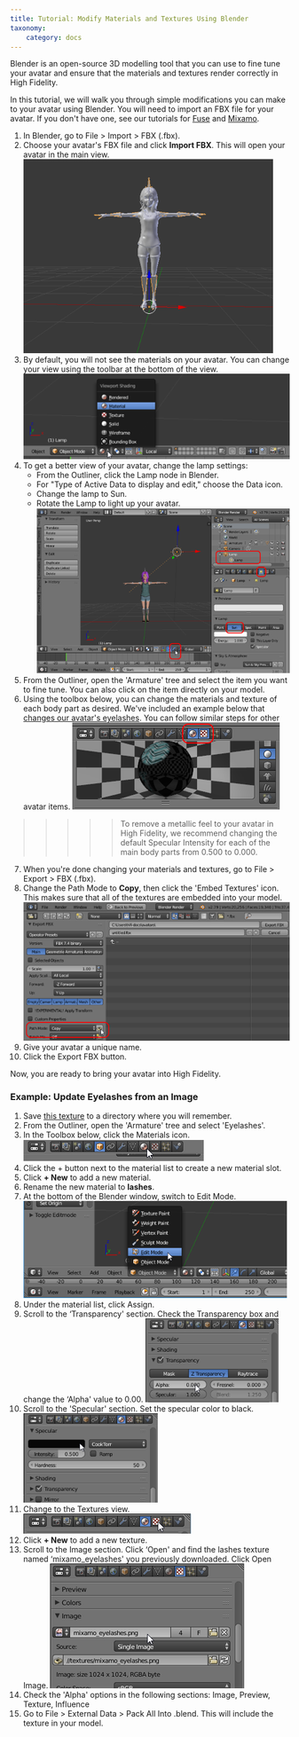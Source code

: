```yaml
---
title: Tutorial: Modify Materials and Textures Using Blender
taxonomy:
    category: docs
---
```


Blender is an open-source 3D modelling tool that you can use to fine tune your avatar and ensure that the materials and textures render correctly in High Fidelity. 

In this tutorial, we will walk you through simple modifications you can make to your avatar using Blender. You will need to import an FBX file for your avatar. If you don't have one, see our tutorials for [Fuse](../fuse-tutorial) and [Mixamo](../mixamo-tutorial).

1. In Blender, go to File > Import > FBX (.fbx). 
2. Choose your avatar's FBX file and click **Import FBX**. This will open your avatar in the main view. ![](import-avatar.png)
3. By default, you will not see the materials on your avatar. You can change your view using the toolbar at the bottom of the view. ![](view-materials.png)
4. To get a better view of your avatar, change the lamp settings:
    - From the Outliner, click the Lamp node in Blender.
    - For "Type of Active Data to display and edit," choose the Data icon. 
    - Change the lamp to Sun.
    - Rotate the Lamp to light up your avatar.![](lamp-settings.png)
5. From the Outliner, open the 'Armature' tree and select the item you want to fine tune. You can also click on the item directly on your model.
6. Using the toolbox below, you can change the materials and texture of each body part as desired. We've included an example below that [changes our avatar's eyelashes](#example-update-eyelashes-from-an-image). You can follow similar steps for other avatar items. ![](texture-material.png)
>>>>>To remove a metallic feel to your avatar in High Fidelity, we recommend changing the default Specular Intensity for each of the main body parts from 0.500 to 0.000.
7. When you're done changing your materials and textures, go to File > Export > FBX (.fbx).
8. Change the Path Mode to **Copy**, then click the 'Embed Textures' icon. This makes sure that all of the textures are embedded into your model. ![](export-avatar.png)
9. Give your avatar a unique name. 
10. Click the Export FBX button.

Now, you are ready to bring your avatar into High Fidelity.

### Example: Update Eyelashes from an Image

1. Save [this texture](http://hifi-content.s3.amazonaws.com/DomainContent/Event%20/Images/mixamo_eyelashes.png) to a directory where you will remember.
2. From the Outliner, open the 'Armature' tree and select 'Eyelashes'.
3. In the Toolbox below, click the Materials icon. ![](materials-tab.png)
4. Click the + button next to the material list to create a new material slot.
5. Click **+ New** to add a new material.
6. Rename the new material to **lashes**.
7. At the bottom of the Blender window, switch to Edit Mode. ![](edit-mode.png)
8. Under the material list, click Assign.
9. Scroll to the ‘Transparency' section. Check the Transparency box and change the ‘Alpha' value to 0.00. ![](transparency-setting.png)
10. Scroll to the 'Specular' section. Set the specular color to black. ![](specular-setting.png)
11. Change to the Textures view. ![](texture-tab.png)
12. Click **+ New** to add a new texture.
13. Scroll to the Image section. Click ‘Open' and find the lashes texture named ‘mixamo_eyelashes' you previously downloaded. Click Open Image. ![](image-setting.png)
14. Check the 'Alpha' options in the following sections: Image, Preview, Texture, Influence
15. Go to File > External Data > Pack All Into .blend. This will include the texture in your model.

